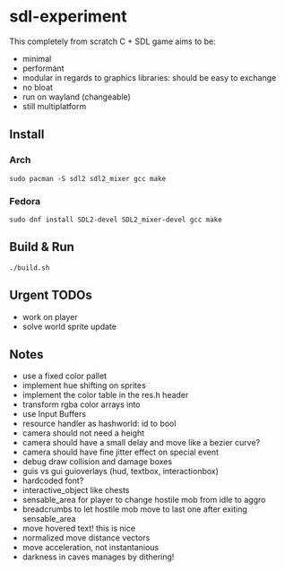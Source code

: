 # sdl-experiment
This completely from scratch C + SDL game aims to be:
- minimal
- performant
- modular in regards to graphics libraries: should be easy to exchange
- no bloat
- run on wayland (changeable)
- still multiplatform 

## Install

### Arch
```
sudo pacman -S sdl2 sdl2_mixer gcc make
```

### Fedora
```
sudo dnf install SDL2-devel SDL2_mixer-devel gcc make
```

## Build & Run

```
./build.sh
```

## Urgent TODOs

- work on player
- solve world sprite update

## Notes

- use a fixed color pallet 
- implement hue shifting on sprites
- implement the color table in the res.h header
- transform rgba color arrays into 
- use Input Buffers
- resource handler as hashworld: id to bool
- camera should not need a height
- camera should have a small delay and move like a bezier curve?
- camera should have fine jitter effect on special event
- debug draw collision and damage boxes
- guis vs gui guioverlays (hud, textbox, interactionbox)
- hardcoded font?
- interactive_object like chests
- sensable_area for player to change hostile mob from idle to aggro
- breadcrumbs to let hostile mob move to last one after exiting sensable_area
- move hovered text! this is nice
- normalized move distance vectors
- move acceleration, not instantanious
- darkness in caves manages by dithering!
